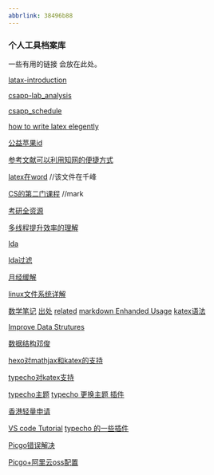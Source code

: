 ```yaml
---
abbrlink: 38496b88
---
```

### 个人工具档案库
一些有用的链接 会放在此处。

[latax-introduction](https://liam.page/2014/09/08/latex-introduction/)

[csapp-lab_analysis](https://wdxtub.com/csapp/thick-csapp-lab-1/2016/04/16/)

[csapp_schedule](https://www.cs.cmu.edu/~213/schedule.html)

[how to write latex elegently](www.latexlive.com)

[公益苹果id](https://www.duangvps.com/%E5%85%AC%E7%9B%8A%E8%8B%B9%E6%9E%9C%E7%BE%8E%E5%8C%BAid)

[参考文献可以利用知网的便捷方式]()

[latex在word](http://www.yuerya.me/post/aurora-%7C-latex-in-word)
//该文件在千峰


[CS的第二门课程](https://missing.csail.mit.edu/)
//mark

[考研全资源](http://qzbltushu.ys168.com/)

[多线程提升效率的理解](https://blog.csdn.net/jia416644/article/details/77367470)

[lda](https://radimrehurek.com/gensim/wiki.html#latent-dirichlet-allocation)

[lda过滤](https://www.zhihu.com/question/30013084)

[月经缓解](https://www.yinxiang.com/everhub/note/d2844e9c-6751-415a-9387-515c6aa7ff52)

[linux文件系统详解](https://juejin.im/post/6844903668504854535)

[数学笔记](https://zhuanlan.zhihu.com/p/61036165)
[出处](https://castel.dev/post/lecture-notes-1/)
[related](https://blog.csdn.net/woshizhu67/article/details/93225599)
[markdown Enhanded Usage](https://shd101wyy.github.io/markdown-preview-enhanced/#/zh-cn/usages)
[katex语法](https://katex.org/docs/supported.html)

[Improve Data Strutures](http://zh.lucida.me/blog/on-learning-algorithms/)

[数据结构邓俊](https://dsa.cs.tsinghua.edu.cn/~deng/ds/mooc/)

[hexo对mathjax和katex的支持](https://roro4ever.github.io/2019/12/01/hexo-Next%E4%B8%BB%E9%A2%98%E6%B8%B2%E6%9F%93-latex-%E5%85%AC%E5%BC%8F%E7%9A%84%E9%85%8D%E7%BD%AE%E6%96%B9%E6%B3%95/hexo-next%E4%B8%BB%E9%A2%98%E6%B8%B2%E6%9F%93-latex-%E5%85%AC%E5%BC%8F%E7%9A%84%E9%85%8D%E7%BD%AE%E6%96%B9%E6%B3%95/)

[typecho对katex支持](https://blog.zyuzhi.me/2018/01/27/MarkdownKatex-For-Typecho.html)

[typecho主题](https://typecho.me/)
[typecho 更换主题 插件](https://www.boke8.net/typecho-themes-plugins-install.html)

[香港轻量申请](https://www.tengxunyunyhw.com/lighthouse-hk-singapore-apply.html)

[VS code Tutorial](https://vscode.cool/)
[typecho 的一些插件](http://docs.typecho.org/plugins)

[Picgo错误解决](https://gitee.com/mirrors/PicGo/blob/master/FAQ.md)

[Picgo+阿里云oss配置](https://zhuanlan.zhihu.com/p/104152479)